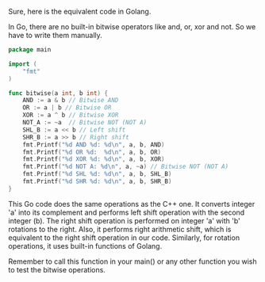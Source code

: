 Sure, here is the equivalent code in Golang. 

In Go, there are no built-in bitwise operators like and, or, xor and not. So we have to write them manually.

```go
package main

import (
	"fmt"
)

func bitwise(a int, b int) {
	AND := a & b // Bitwise AND
	OR := a | b // Bitwise OR
	XOR := a ^ b // Bitwise XOR
	NOT_A := ~a  // Bitwise NOT (NOT A)
	SHL_B := a << b // Left shift
	SHR_B := a >> b // Right shift
	fmt.Printf("%d AND %d: %d\n", a, b, AND) 
	fmt.Printf("%d OR %d:  %d\n", a, b, OR) 
	fmt.Printf("%d XOR %d: %d\n", a, b, XOR)
	fmt.Printf("%d NOT A: %d\n", a, ~a) // Bitwise NOT (NOT A)
	fmt.Printf("%d SHL %d: %d\n", a, b, SHL_B) 
	fmt.Printf("%d SHR %d: %d\n", a, b, SHR_B) 
}
```
This Go code does the same operations as the C++ one. It converts integer 'a' into its complement and performs left shift operation with the second integer (b). The right shift operation is performed on integer 'a' with 'b' rotations to the right. Also, it performs right arithmetic shift, which is equivalent to the right shift operation in our code. Similarly, for rotation operations, it uses built-in functions of Golang.

Remember to call this function in your main() or any other function you wish to test the bitwise operations.

